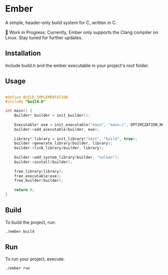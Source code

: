 # Ember
A simple, header-only build system for C, written in C.

🚧 Work in Progress: Currently, Ember only supports the Clang compiler on Linux. Stay tuned for further updates.

## Installation
Include build.h and the ember executable in your project's root folder.

## Usage

```c

#define BUILD_IMPLEMENTATION
#include "build.h"

int main() {
    Builder* builder = init_builder();
    
    Executable* exe = init_executable("main", "main.c", OPTIMIZATION_NONE);
    builder->add_executable(builder, exe);
    
    Library* library = init_library("test", "build", true);
    builder->generate_library(builder, library);
    builder->link_library(builder, library);
    
    builder->add_system_library(builder, "vulkan");
    builder->install(builder);
    
    free_library(library);
    free_executable(exe);
    free_builder(builder);
    
    return 0;
}
```

## Build
To build the project, run:

```bash
./ember build
```

## Run
To run your project, execute:

```bash
./ember run
```

